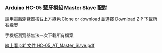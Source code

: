 ﻿### Arduino HC-05 藍牙模組 Master Slave 配對

請用電腦瀏覽器按右上方綠色 Clone or download 並選擇 Download ZIP 下載所有檔案

手機版瀏覽器無法一次下載所有檔案

[線上看 pdf 文件 HC-05_AT_Master_Slave.pdf](https://github.com/Ken0206/HC-05_AT_Master_Slave/blob/master/HC-05_AT_Master_Slave.pdf)